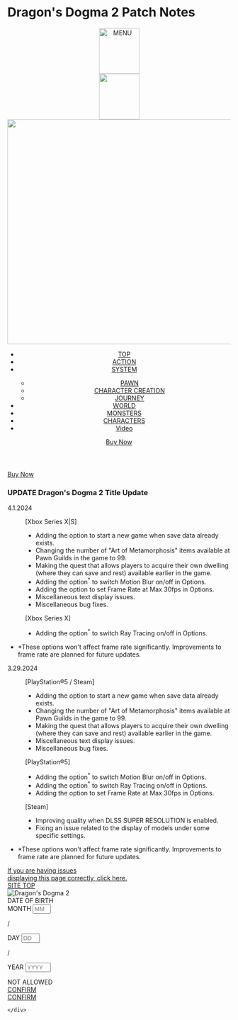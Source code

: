 # Dragon's Dogma 2 Patch Notes

<!DOCTYPE html>
<html lang="en-US">
<head prefix="og: http://ogp.me/ns#">
<meta charset="utf-8">
<meta http-equiv="X-UA-Compatible" content="IE=edge">
<meta name="description" content="The sequel of the fantasy adventure action RPG debuts!">
<meta name="keywords" content="Dragon's Dogma, Dragon, Dogma, Action, open world, fantasy">

<title>Dragon's Dogma 2 official web page｜CAPCOM</title>

<!-- SP -->
<meta name="viewport" content="width=device-width, minimum-scale=1.0, maximum-scale=1.0, user-scalable=no">
<meta name="format-detection" content="telephone=no">
<link rel="apple-touch-icon-precomposed" href="../../../assets/images/common/icon.png">

<!-- OGP -->
<meta property="og:title" content="Dragon's Dogma 2 official web page｜CAPCOM">
<meta property="og:description" content="The sequel of the fantasy adventure action RPG debuts!">
<meta property="og:image" content="https://www.dragonsdogma.com/2/assets/images/common/share.png">

<!-- Twitter-->
<meta name="twitter:card" content="summary">
<meta name="twitter:title" content="Dragon's Dogma 2 official web page｜CAPCOM">
<meta name="twitter:description" content="The sequel of the fantasy adventure action RPG debuts!">
<meta name="twitter:image:src" content="https://www.dragonsdogma.com/2/assets/images/common/share.png">
<!-- alternate -->
<link rel="alternate" href="https://www.dragonsdogma.com/2/ja-jp/update/" hreflang="ja">
<link rel="alternate" href="https://www.dragonsdogma.com/2/en-us/update/" hreflang="en-US">
<link rel="alternate" href="https://www.dragonsdogma.com/2/en-uk/update/" hreflang="en-GB">
<link rel="alternate" href="https://www.dragonsdogma.com/2/fr/update/" hreflang="fr">
<link rel="alternate" href="https://www.dragonsdogma.com/2/it/update/" hreflang="it">
<link rel="alternate" href="https://www.dragonsdogma.com/2/es-es/update/" hreflang="es-ES">
<link rel="alternate" href="https://www.dragonsdogma.com/2/de/update/" hreflang="de">
<link rel="alternate" href="https://www.dragonsdogma.com/2/pt-br/update/" hreflang="pt-BR">
<link rel="alternate" href="https://www.dragonsdogma.com/2/es-us/update/" hreflang="es">
<link rel="alternate" href="https://www.dragonsdogma.com/2/zh-hant/update/" hreflang="zh-cmn-Hant">
<link rel="alternate" href="https://www.dragonsdogma.com/2/zh-hans/update/" hreflang="zh-cmn-Hans">
<link rel="alternate" href="https://www.dragonsdogma.com/2/ko-kr/update/" hreflang="ko">
<link rel="alternate" href="https://www.dragonsdogma.com/2/en-asia/update/" hreflang="en-SG">
<link rel="alternate" href="https://www.dragonsdogma.com/2/" hreflang="x-default">

<!-- base -->
<link rel="stylesheet" href="https://www.capcom-games.com/common/css/reset.css">
<link rel="stylesheet" href="https://www.capcom-games.com/common/css/titlefooter.css">
<!-- libs -->
<link rel="stylesheet" href="../../../assets/css/library.css">
<!-- site -->
<link rel="stylesheet" href="../../../assets/css/style.css?240329">
<!-- page -->
<link rel="stylesheet" href="../../../assets/css/page/topics.css?240329">
<link rel="stylesheet" href="../../../assets/css/page/update.css?240329">
<link rel="stylesheet" href="../../../assets/css/state.css?240329">

<!-- gtm -->
<script src="../../../assets/js/gtm.js" defer></script>
<!-- jQuery -->
<script src="https://www.capcom-games.com/common/js/jquery-3.6.3.min.js" defer></script>
<!-- libs -->
<script src="../../../assets/js/library.js" defer></script>
<!-- site -->
<script src="../../../assets/js/config.js?231129" defer></script>
<script src="../../../assets/js/page/page.js?231129" defer></script>

</head>

<body class="page page-topics page-update lang-us" data-page="update" data-lang="us">

<header class="site-header">
  <div class="sp-nav" data-js-anime-fv="element" data-js-anime-delay="0" data-js-elem="spnavbtn">
    <a><img src="../../../assets/images/common/gnav_btn_open.png" alt="MENU" width="91" height="103"></a>
  </div>
  <div class="sp-nav sp-nav-lang" data-js-anime-fv="element" data-js-anime-delay="0" data-js-elem="spnavLangbtn">
    <a><img src="../../../assets/images/common/gnav_btn_close-lang.png" alt="" width="91" height="103"></a>
  </div>
  <div class="site-header-inner" data-js-anime-fv="element" data-js-anime-delay="0" data-js-elem="spnav">
    <div class="site-header-logo">
      <a href="../../">
      <img src="../../../assets/images/common/logo.png" alt="Dragon's Dogma 2" width="1192" height="508">
      </a>
    </div>
    <div class="site-header-inner-item">
      <!-- langSelect -->
<div class="langselect" id="lang">
  <div class="langselect-item ff-serif-all" data-js-elem="langSelect"></div>
</div>
      <ul class="site-header-list t-upper">
        <li class="site-header-list-item">
          <a href="../../">
            <span data-js-elem-update="false">TOP</span>
          </a>
        </li>
        <li class="site-header-list-item">
          <a href="../../action/">
            <span data-js-elem-update="false">ACTION</span>
          </a>
        </li>
        <li class="site-header-list-item site-header-list-item-system">
          <a class="site-header-list-item-label" href="../../system/">
            <span data-js-elem-update="false">SYSTEM</span>
          </a>
          <div class="site-header-list-item-nest">
            <ul class="site-header-list-item-nest-list frame-border">
              <li class="site-header-list-item-nest-item">
                <a href="../../system/#pawn">
                  <span>PAWN</span>
                </a>
              </li>
              <li class="site-header-list-item-nest-item">
                <a href="../../system/#creation">
                  <span>CHARACTER CREATION</span>
                </a>
              </li>
              <li class="site-header-list-item-nest-item">
                <a href="../../system/#journey">
                  <span>JOURNEY</span>
                </a>
              </li>
            </ul>
          </div>
        </li>
        <li class="site-header-list-item">
          <a href="../../world/">
            <span data-js-elem-update="false">WORLD</span>
          </a>
        </li>
        <li class="site-header-list-item">
          <a href="../../monster/">
            <span data-js-elem-update="false">MONSTERS</span>
          </a>
        </li>
        <li class="site-header-list-item">
          <a href="../../character/">
            <span data-js-elem-update="false">CHARACTERS</span>
          </a>
        </li>
        <li class="site-header-list-item">
          <a href="../../movie/">
            <span data-js-elem-update="true">Video</span>
          </a>
        </li>
      </ul>
      <div class="pattern-btn pattern-btn-buy">
        <div class="pattern-btn-item">
          <a href="../../#product" class="frame-border-buy">
            <div class="pattern-btn-bg ff-serif t-upper">Buy Now</div>
          </a>
        </div>
      </div>
    </div>
  </div>
</header>
<div class="pattern-btn pattern-btn-buy-follow" data-js-anime-fv="element" data-js-anime-delay="0" data-js-elem="btnBuyPage">
  <div class="pattern-btn-item">
    <a href="../../#product" class="frame-border-buy">
      <div class="pattern-btn-bg ff-serif t-upper">Buy Now</div>
    </a>
  </div>
</div>
<div class="wrapper" id="wrapper">

  <main class="main">
    <div class="sec sec-update">
      <div class="sec-inner">
        <h3 class="conts-ttl conts-rubyttl">
          <span class="ruby line-deco-text t-upper"><span>UPDATE</span></span>
          <span class="ttl">Dragon's Dogma 2 Title Update</span>
        </h3>
        <div class="detail">
          <dl class="update-list">
            <dt class="update-list-dt">
              <p class="update-list-dt-date">4.1.2024</p>
            </dt>
            <dd class="update-list-dd frame-border">
              <div class="update-list-dd-item update-list-dd-item-common">
                <p class="update-list-dd-label">[Xbox Series X|S]</p>
                <ul class="update-list-dd-list">
                  <li class="update-list-dd-list-item">Adding the option to start a new game when save data already exists.</li>
                  <li class="update-list-dd-list-item">Changing the number of "Art of Metamorphosis" items available at Pawn Guilds in the game to 99.</li>
                  <li class="update-list-dd-list-item">Making the quest that allows players to acquire their own dwelling (where they can save and rest) available earlier in the game.</li>
                  <li class="update-list-dd-list-item">Adding the option<sup>*</sup> to switch Motion Blur on/off in Options.</li>
                  <li class="update-list-dd-list-item">Adding the option to set Frame Rate at Max 30fps in Options.</li>
                  <li class="update-list-dd-list-item">Miscellaneous text display issues.</li>
                  <li class="update-list-dd-list-item">Miscellaneous bug fixes.</li>
                </ul>
              </div>
              <div class="update-list-dd-item update-list-dd-item-xboxx">
                <p class="update-list-dd-label">[Xbox Series X]</p>
                <ul class="update-list-dd-list">
                  <li class="update-list-dd-list-item">Adding the option<sup>*</sup> to switch Ray Tracing on/off in Options.</li>
                </ul>
              </div>
            </dd>
          </dl>
          <ul class="update-list-notes">
            <li class="update-list-notes-item">*These options won't affect frame rate significantly. Improvements to frame rate are planned for future updates.</li>
          </ul>
          <p class="update-list-teaser"></p>
          <dl class="update-list">
            <dt class="update-list-dt">
              <p class="update-list-dt-date">3.29.2024</p>
            </dt>
            <dd class="update-list-dd frame-border">
              <div class="update-list-dd-item update-list-dd-item-common">
                <p class="update-list-dd-label">[PlayStation®5 / Steam]</p>
                <ul class="update-list-dd-list">
                  <li class="update-list-dd-list-item">Adding the option to start a new game when save data already exists.</li>
                  <li class="update-list-dd-list-item">Changing the number of "Art of Metamorphosis" items available at Pawn Guilds in the game to 99.</li>
                  <li class="update-list-dd-list-item">Making the quest that allows players to acquire their own dwelling (where they can save and rest) available earlier in the game.</li>
                  <li class="update-list-dd-list-item">Miscellaneous text display issues.</li>
                  <li class="update-list-dd-list-item">Miscellaneous bug fixes.</li>
                </ul>
              </div>
              <div class="update-list-dd-item update-list-dd-item-ps">
                <p class="update-list-dd-label">[PlayStation®5]</p>
                <ul class="update-list-dd-list">
                  <li class="update-list-dd-list-item">Adding the option<sup>*</sup> to switch Motion Blur on/off in Options.</li>
                  <li class="update-list-dd-list-item">Adding the option<sup>*</sup> to switch Ray Tracing on/off in Options.</li>
                  <li class="update-list-dd-list-item">Adding the option to set Frame Rate at Max 30fps in Options.</li>
                </ul>
              </div>
              <div class="update-list-dd-item update-list-dd-item-steam">
                <p class="update-list-dd-label">[Steam]</p>
                <ul class="update-list-dd-list">
                  <li class="update-list-dd-list-item">Improving quality when DLSS SUPER RESOLUTION is enabled.</li>
                  <li class="update-list-dd-list-item">Fixing an issue related to the display of models under some specific settings.</li>
                </ul>
              </div>
            </dd>
          </dl>
          <ul class="update-list-notes">
            <li class="update-list-notes-item">*These options won't affect frame rate significantly. Improvements to frame rate are planned for future updates.</li>
          </ul>
          <p class="update-list-teaser"></p>
          <div class="btn home-btn home-btn-pdf ff-serif">
            <a href="../../../assets/images/topics/update/topics-update.pdf" target="_blank">If you are having issues <br class="hide-pc">displaying this page correctly, click here.</a>
          </div>
        </div>
      </div>
    </div>
  </main>
  <aside class="sub">
    <!-- page Btn -->
<div class="btn home-btn ff-serif">
  <a href="../../">SITE TOP</a>
</div>
  </aside>
    <div class="modal-ctr">
      <div class="mfp mfp-agecheck mfp-hide" id="mfpAgecheck">
  <div class="mfp-agecheck-logo"><img src="../../../assets/images/common/logo.png" class="logo" alt="Dragon's Dogma 2" loading="lazy"></div>
  <div class="mfp-agecheck-form" id="agecheckForm">
    <div class="mfp-agecheck-form-ttl">DATE&nbsp;OF&nbsp;BIRTH</div>
    <div class="mfp-agecheck-form-block">
      <form name="agecheck">
        <div class="mfp-agecheck-form-input input-month">
          <span class="input-ttl">MONTH</span>
          <span class="input-text"><input type="tel" min="1" max="12" maxlength="2" step="1" size="2" placeholder="MM" name="myFm" id="month"></span>
        </div>
        <p class="input-mark">/</p>
        <div class="mfp-agecheck-form-input input-day">
          <span class="input-ttl">DAY</span>
          <span class="input-text"><input type="tel" min="1" max="31" maxlength="2" step="1" size="2" placeholder="DD" name="myFd" id="day"></span>
        </div>
        <p class="input-mark">/</p>
        <div class="mfp-agecheck-form-input input-year">
          <span class="input-ttl">YEAR</span>
          <span class="input-text"><input type="tel" min="1900" maxlength="4" size="4" placeholder="YYYY" name="myFy" id="year"></span>
        </div>
      </form>
    </div>
  </div>
  <div class="mfp-agecheck-btn">
    <div class="mfp-agecheck-btn-btn">
      <div class="mfp-agecheck-btn-item" id="under">NOT ALLOWED</div>
      <div class="mfp-agecheck-btn-item hover-opacity" id="enterUnder"><a href="javascript:void(0);">CONFIRM</a></div>
      <div class="mfp-agecheck-btn-item hover-opacity" id="enter"><a href="javascript:void(0);">CONFIRM</a></div>
    </div>
  </div>
</div>

    </div>

</div>

<!-- footer -->
<footer class="ft-gl ft-pp-us" id="title_footer"></footer>

</body>
</html>
